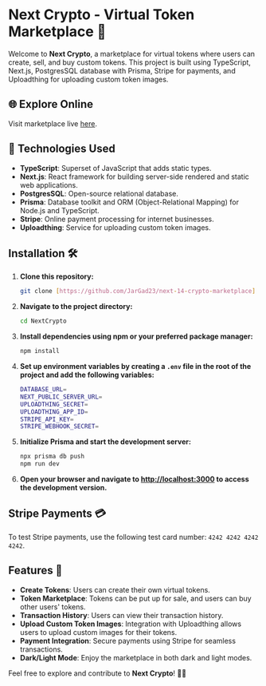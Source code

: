 # Next Crypto - Virtual Token Marketplace 🚀

Welcome to **Next Crypto**, a marketplace for virtual tokens where users can create, sell, and buy custom tokens. This project is built using TypeScript, Next.js, PostgresSQL database with Prisma, Stripe for payments, and Uploadthing for uploading custom token images.

## 🌐 Explore Online

Visit marketplace live [here](https://next-crypto-marketplace.vercel.app).

## 🚀 Technologies Used

- **TypeScript**: Superset of JavaScript that adds static types.
- **Next.js**: React framework for building server-side rendered and static web applications.
- **PostgresSQL**: Open-source relational database.
- **Prisma**: Database toolkit and ORM (Object-Relational Mapping) for Node.js and TypeScript.
- **Stripe**: Online payment processing for internet businesses.
- **Uploadthing**: Service for uploading custom token images.

## Installation 🛠️

1. **Clone this repository:**

    ```bash
    git clone [https://github.com/JarGad23/next-14-crypto-marketplace]
    ```

2. **Navigate to the project directory:**

    ```bash
    cd NextCrypto
    ```

3. **Install dependencies using npm or your preferred package manager:**

    ```bash
    npm install
    ```

4. **Set up environment variables by creating a `.env` file in the root of the project and add the following variables:**

    ```bash
    DATABASE_URL=
    NEXT_PUBLIC_SERVER_URL=
    UPLOADTHING_SECRET=
    UPLOADTHING_APP_ID=
    STRIPE_API_KEY=
    STRIPE_WEBHOOK_SECRET=
    ```

5. **Initialize Prisma and start the development server:**

    ```bash
    npx prisma db push
    npm run dev
    ```

6. **Open your browser and navigate to [http://localhost:3000](http://localhost:3000) to access the development version.**

## Stripe Payments 💳

To test Stripe payments, use the following test card number: `4242 4242 4242 4242`.

## Features 🌟

- **Create Tokens**: Users can create their own virtual tokens.
- **Token Marketplace**: Tokens can be put up for sale, and users can buy other users' tokens.
- **Transaction History**: Users can view their transaction history.
- **Upload Custom Token Images**: Integration with Uploadthing allows users to upload custom images for their tokens.
- **Payment Integration**: Secure payments using Stripe for seamless transactions.
- **Dark/Light Mode**: Enjoy the marketplace in both dark and light modes.

Feel free to explore and contribute to **Next Crypto**! 🎉🚀
